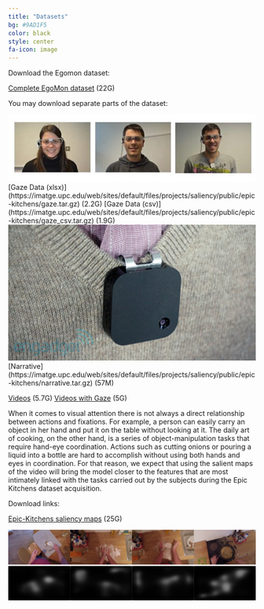 ```yaml
---
title: "Datasets"
bg: #9AD1F5
color: black
style: center
fa-icon: image
---
```


Download the Egomon dataset:

[Complete EgoMon dataset](https://imatge.upc.edu/web/sites/default/files/projects/saliency/public/epic-kitchens/egomon.tar.gz) (22G)

You may download separate parts of the dataset:

<img src="./assets/examples/wearers_of_the_glasses.jpg">
[Gaze Data (xlsx)](https://imatge.upc.edu/web/sites/default/files/projects/saliency/public/epic-kitchens/gaze.tar.gz) (2.2G)
[Gaze Data (csv)](https://imatge.upc.edu/web/sites/default/files/projects/saliency/public/epic-kitchens/gaze_csv.tar.gz) (1.9G)

<img src="./assets/examples/narrative_clip_example.jpeg">
[Narrative](https://imatge.upc.edu/web/sites/default/files/projects/saliency/public/epic-kitchens/narrative.tar.gz) (57M)

[Videos](https://imatge.upc.edu/web/sites/default/files/projects/saliency/public/epic-kitchens/video_clean.tar.gz) (5.7G)
[Videos with Gaze](https://imatge.upc.edu/web/sites/default/files/projects/saliency/public/epic-kitchens/video_gaze.tar.gz) (5G)


When it comes to visual attention there is not always a direct relationship between actions and fixations. For example, a person can easily carry an object in her hand and put it on the table without looking at it.
The daily art of cooking, on the other hand, is a series of object-manipulation tasks that require hand-eye coordination. Actions such as cutting onions or pouring a liquid into a bottle are hard to accomplish without using both hands and eyes in coordination. For that reason, we expect that using the salient maps of the video will bring the model closer to the features that are most intimately linked with the tasks carried out by the subjects during the Epic Kitchens dataset acquisition.

Download links:

[Epic-Kitchens saliency maps](https://imatge.upc.edu/web/sites/default/files/projects/saliency/public/epic-kitchens/saliency_maps.tar.gz) (25G)

<div style="display:table-cell; vertical-align:middle; text-align:center">
  <img src="./assets/examples/p01_07_0000006811.jpg">
  <img src="./assets/examples/smap0000006811.jpg">
</div>

<div style="display:table-cell; vertical-align:middle; text-align:center">
  <img src="./assets/examples/p01_09_0000024901.jpg">
  <img src="./assets/examples/smap0000024901.jpg">
</div>

<div style="display:table-cell; vertical-align:middle; text-align:center">
  <img src="./assets/examples/p01_09_0000030331.jpg">
  <img src="./assets/examples/smap0000030331.jpg">
</div>

<div style="display:table-cell; vertical-align:middle; text-align:center">
  <img src="./assets/examples/p01_18_0000194611.jpg">
  <img src="./assets/examples/smap0000194611.jpg">
</div>


